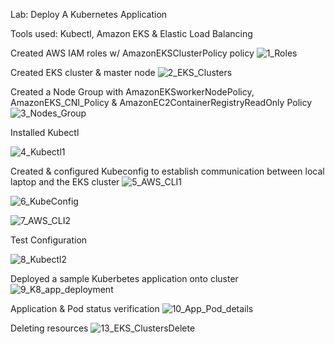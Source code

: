 Lab: Deploy A Kubernetes Application

Tools used: Kubectl, Amazon EKS & Elastic Load Balancing

Created AWS IAM roles w/ AmazonEKSClusterPolicy policy
![1_Roles](https://user-images.githubusercontent.com/91057035/151870785-cb4530e9-f829-4831-8994-63326dadaed2.jpg)


Created EKS cluster & master node
![2_EKS_Clusters](https://user-images.githubusercontent.com/91057035/151870846-0fe03ed0-41fe-4808-a56a-1ce21dad1b60.jpg)


Created a Node Group with AmazonEKSworkerNodePolicy, AmazonEKS_CNI_Policy & AmazonEC2ContainerRegistryReadOnly Policy
![3_Nodes_Group](https://user-images.githubusercontent.com/91057035/151870848-5bffbc65-bee8-4c30-8aef-ffff8b54cd78.jpg)


Installed Kubectl

![4_Kubectl1](https://user-images.githubusercontent.com/91057035/151894142-da733aa7-9b5f-4227-86d3-73c2c2631c75.jpg)


Created & configured Kubeconfig to establish communication between local laptop and the EKS cluster
![5_AWS_CLI1](https://user-images.githubusercontent.com/91057035/151896231-adc3226a-600a-4888-a5d7-14ec6261a954.jpg)


![6_KubeConfig](https://user-images.githubusercontent.com/91057035/151896565-1c1a873b-9156-4a47-bf92-afc28f612b40.jpg)


![7_AWS_CLI2](https://user-images.githubusercontent.com/91057035/151898313-a1578029-54f3-4ab9-96fb-a5cd76e54f2f.jpg)


Test Configuration

![8_Kubectl2](https://user-images.githubusercontent.com/91057035/151899083-1efa0772-9267-4c7c-a49c-9769d4ff74ab.jpg)


Deployed a sample Kuberbetes application onto cluster
![9_K8_app_deployment](https://user-images.githubusercontent.com/91057035/151899181-c2d03cdc-f436-48e1-84b2-a746d1d46973.jpg)


Application & Pod status verification
![10_App_Pod_details](https://user-images.githubusercontent.com/91057035/151899211-464571a8-3fb7-4339-86c1-9c423d60e103.jpg)


Deleting resources 
![13_EKS_ClustersDelete](https://user-images.githubusercontent.com/91057035/151898572-49592bf9-e63d-4965-bae6-6912aa52b350.jpg)
